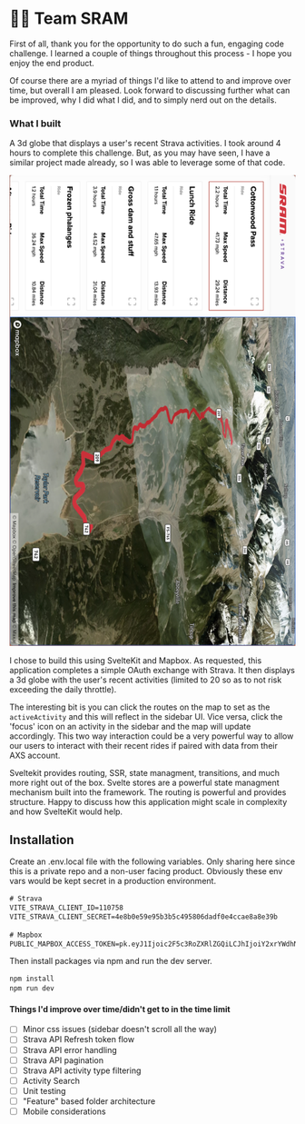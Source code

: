 # 👋🚴 Team SRAM

First of all, thank you for the opportunity to do such a fun, engaging code challenge.
I learned a couple of things throughout this process - I hope you enjoy the end product.

Of course there are a myriad of things I'd like to attend to and improve over time, but overall I am pleased. Look forward to discussing further what can be improved, why I did what I did, and to simply nerd out on the details.

### What I built

A 3d globe that displays a user's recent Strava activities.
I took around 4 hours to complete this challenge.
But, as you may have seen, I have a similar project made already, so I was able to leverage some of that code.

![screenshot](https://github.com/teddarcuri/sram-strava/blob/main/src/lib/assets/screen.png?raw=true)

I chose to build this using SvelteKit and Mapbox. As requested, this application completes a simple OAuth exchange with Strava. It then displays a 3d globe with the user's recent activities (limited to 20 so as to not risk exceeding the daily throttle).

The interesting bit is you can click the routes on the map to set as the `activeActivity` and this will reflect in the sidebar UI. Vice versa, click the 'focus' icon on an activity in the sidebar and the map will update accordingly. This two way interaction could be a very powerful way to allow
our users to interact with their recent rides if paired with data from their AXS account.

Sveltekit provides routing, SSR, state managment, transitions, and much more right out of the box. Svelte stores are a powerful state managment mechanism built into the framework. The routing is powerful and provides structure. Happy to discuss how this application might scale in complexity and how SvelteKit would help.

## Installation

Create an .env.local file with the following variables.
Only sharing here since this is a private repo and a non-user facing product.
Obviously these env vars would be kept secret in a production environment.

```
# Strava
VITE_STRAVA_CLIENT_ID=110758
VITE_STRAVA_CLIENT_SECRET=4e8b0e59e95b3b5c495806dadf0e4ccae8a8e39b

# Mapbox
PUBLIC_MAPBOX_ACCESS_TOKEN=pk.eyJ1Ijoic2F5c3RoZXRlZGQiLCJhIjoiY2xrYWdhNWRyMDY2djNkbzQ0MXI3cXo5YiJ9.RzKCCxXw5ryQNyGBGEhYFA
```

Then install packages via npm and run the dev server.

```bash
npm install
npm run dev
```

#### Things I'd improve over time/didn't get to in the time limit

- [ ] Minor css issues (sidebar doesn't scroll all the way)
- [ ] Strava API Refresh token flow
- [ ] Strava API error handling
- [ ] Strava API pagination
- [ ] Strava API activity type filtering
- [ ] Activity Search
- [ ] Unit testing
- [ ] "Feature" based folder architecture
- [ ] Mobile considerations
